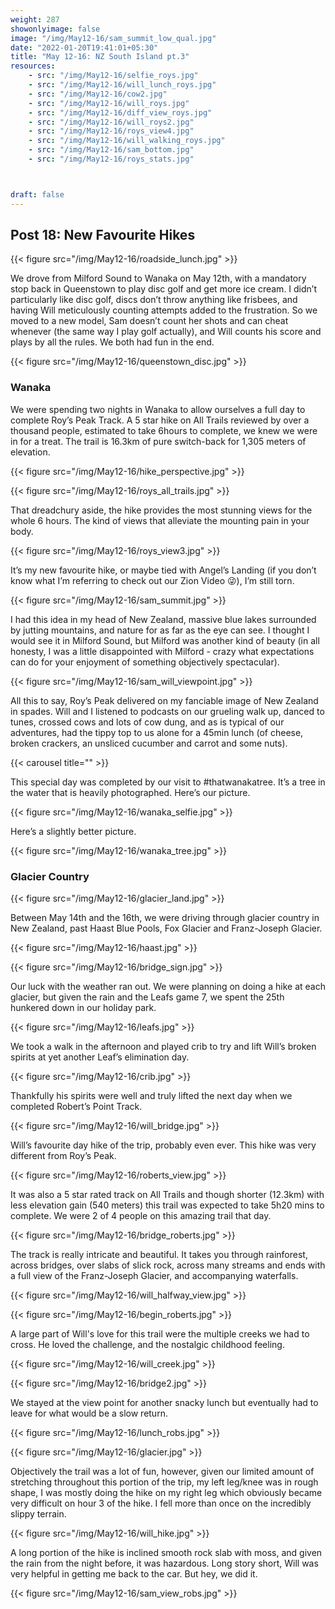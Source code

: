 ```yaml
---
weight: 287
showonlyimage: false
image: "/img/May12-16/sam_summit_low_qual.jpg"
date: "2022-01-20T19:41:01+05:30"
title: "May 12-16: NZ South Island pt.3"
resources:
    - src: "/img/May12-16/selfie_roys.jpg"
    - src: "/img/May12-16/will_lunch_roys.jpg"
    - src: "/img/May12-16/cow2.jpg"
    - src: "/img/May12-16/will_roys.jpg"
    - src: "/img/May12-16/diff_view_roys.jpg"
    - src: "/img/May12-16/will_roys2.jpg"
    - src: "/img/May12-16/roys_view4.jpg"
    - src: "/img/May12-16/will_walking_roys.jpg"
    - src: "/img/May12-16/sam_bottom.jpg"
    - src: "/img/May12-16/roys_stats.jpg"



draft: false
---
```


## Post 18: New Favourite Hikes

{{< figure src="/img/May12-16/roadside_lunch.jpg" >}} 
&nbsp;

We drove from Milford Sound to Wanaka on May 12th, with a mandatory stop back in Queenstown to play disc golf and get more ice cream. I didn’t particularly like disc golf, discs don’t throw anything like frisbees, and having Will meticulously counting attempts added to the frustration. So we moved to a new model, Sam doesn’t count her shots and can cheat whenever (the same way I play golf actually), and Will counts his score and plays by all the rules. We both had fun in the end. 

{{< figure src="/img/May12-16/queenstown_disc.jpg" >}} 
&nbsp;

### Wanaka

We were spending two nights in Wanaka to allow ourselves a full day to complete Roy’s Peak Track. A 5 star hike on All Trails reviewed by over a thousand people, estimated to take 6hours to complete, we knew we were in for a treat. The trail is 16.3km of pure switch-back for 1,305 meters of elevation. 

{{< figure src="/img/May12-16/hike_perspective.jpg" >}} 
&nbsp;

{{< figure src="/img/May12-16/roys_all_trails.jpg" >}} 
&nbsp;

That dreadchury aside, the hike provides the most stunning views for the whole 6 hours. The kind of views that alleviate the mounting pain in your body. 

{{< figure src="/img/May12-16/roys_view3.jpg" >}} 
&nbsp;

It’s my new favourite hike, or maybe tied with Angel’s Landing (if you don’t know what I’m referring to check out our Zion Video 😜), I’m still torn. 

{{< figure src="/img/May12-16/sam_summit.jpg" >}} 
&nbsp;

I had this idea in my head of New Zealand, massive blue lakes surrounded by jutting mountains, and nature for as far as the eye can see. I thought I would see it in Milford Sound, but Milford was another kind of beauty (in all honesty, I was a little disappointed with Milford - crazy what expectations can do for your enjoyment of something objectively spectacular). 

{{< figure src="/img/May12-16/sam_will_viewpoint.jpg" >}} 
&nbsp;

All this to say, Roy’s Peak delivered on my fanciable image of New Zealand in spades. Will and I listened to podcasts on our grueling walk up, danced to tunes, crossed cows and lots of cow dung, and as is typical of our adventures, had the tippy top to us alone for a 45min lunch (of cheese, broken crackers, an unsliced cucumber and carrot and some nuts). 

{{< carousel title="" >}}
&nbsp;

This special day was completed by our visit to #thatwanakatree. It’s a tree in the water that is heavily photographed. Here’s our picture. 

{{< figure src="/img/May12-16/wanaka_selfie.jpg" >}} 
&nbsp;

Here’s a slightly better picture. 

{{< figure src="/img/May12-16/wanaka_tree.jpg" >}} 
&nbsp;



### Glacier Country

{{< figure src="/img/May12-16/glacier_land.jpg" >}} 
&nbsp;

Between May 14th and the 16th, we were driving through glacier country in New Zealand, past Haast Blue Pools, Fox Glacier and Franz-Joseph Glacier. 

{{< figure src="/img/May12-16/haast.jpg" >}} 
&nbsp;

{{< figure src="/img/May12-16/bridge_sign.jpg" >}} 
&nbsp;

Our luck with the weather ran out. We were planning on doing a hike at each glacier, but given the rain and the Leafs game 7, we spent the 25th hunkered down in our holiday park. 

{{< figure src="/img/May12-16/leafs.jpg" >}} 
&nbsp;

We took a walk in the afternoon and played crib to try and lift Will’s broken spirits at yet another Leaf’s elimination day. 

{{< figure src="/img/May12-16/crib.jpg" >}} 
&nbsp;

Thankfully his spirits were well and truly lifted the next day when we completed Robert’s Point Track. 

{{< figure src="/img/May12-16/will_bridge.jpg" >}} 
&nbsp;

Will’s favourite day hike of the trip, probably even ever. This hike was very different from Roy’s Peak. 

{{< figure src="/img/May12-16/roberts_view.jpg" >}} 
&nbsp;

It was also a 5 star rated track on All Trails and though shorter (12.3km) with less elevation gain (540 meters) this trail was expected to take 5h20 mins to complete. We were 2 of 4 people on this amazing trail that day. 

{{< figure src="/img/May12-16/bridge_roberts.jpg" >}} 
&nbsp;

The track is really intricate and beautiful. It takes you through rainforest, across bridges, over slabs of slick rock, across many streams and ends with a full view of the Franz-Joseph Glacier, and accompanying waterfalls. 

{{< figure src="/img/May12-16/will_halfway_view.jpg" >}} 
&nbsp;

{{< figure src="/img/May12-16/begin_roberts.jpg" >}} 
&nbsp;

A large part of Will's love for this trail were the multiple creeks we had to cross. He loved the challenge, and the nostalgic childhood feeling.

{{< figure src="/img/May12-16/will_creek.jpg" >}} 
&nbsp;

{{< figure src="/img/May12-16/bridge2.jpg" >}} 
&nbsp;

We stayed at the view point for another snacky lunch but eventually had to leave for what would be a slow return. 

{{< figure src="/img/May12-16/lunch_robs.jpg" >}} 
&nbsp;

{{< figure src="/img/May12-16/glacier.jpg" >}} 
&nbsp;


Objectively the trail was a lot of fun, however, given our limited amount of stretching throughout this portion of the trip, my left leg/knee was in rough shape, I was mostly doing the hike on my right leg which obviously became very difficult on hour 3 of the hike. I fell more than once on the incredibly slippy terrain.

{{< figure src="/img/May12-16/will_hike.jpg" >}} 
&nbsp;

A long portion of the hike is inclined smooth rock slab with moss, and given the rain from the night before, it was hazardous. Long story short, Will was very helpful in getting me back to the car. But hey, we did it. 

{{< figure src="/img/May12-16/sam_view_robs.jpg" >}} 
&nbsp;
